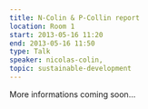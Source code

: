 ```yaml
---
title: N-Colin & P-Collin report
location: Room 1
start: 2013-05-16 11:20
end: 2013-05-16 11:50
type: Talk
speaker: nicolas-colin,
topic: sustainable-development
---
```


More informations coming soon...